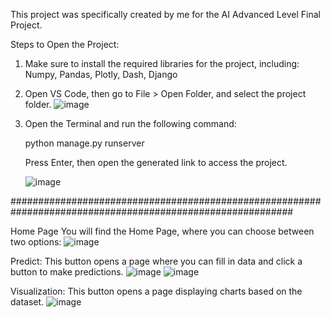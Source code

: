This project was specifically created by me for the AI Advanced Level Final Project.

Steps to Open the Project:

1. Make sure to install the required libraries for the project, including:
Numpy, Pandas, Plotly, Dash, Django

2. Open VS Code, then go to File > Open Folder, and select the project folder.
![image](https://github.com/user-attachments/assets/ef4b9e09-dfaf-421c-b821-18f0f837adab)

4. Open the Terminal and run the following command:
   
      python manage.py runserver

   
      Press Enter, then open the generated link to access the project.

   
      ![image](https://github.com/user-attachments/assets/63a1712b-0519-4f02-afd8-382de3548fa2)

###########################################################################################################

Home Page
You will find the Home Page, where you can choose between two options:
![image](https://github.com/user-attachments/assets/b17264b2-2c86-46cf-b9da-92943d787f53)

  Predict: This button opens a page where you can fill in data and click a button to make predictions.
  ![image](https://github.com/user-attachments/assets/18827eba-17f5-4c2e-91c2-bd9f4080f2e0)
  ![image](https://github.com/user-attachments/assets/14c3ccfd-de5e-4793-b359-71387b0da1e4)
  
  Visualization: This button opens a page displaying charts based on the dataset.
  ![image](https://github.com/user-attachments/assets/7ba9a529-c52f-40e2-b41e-3f3b98ad1d6f)
